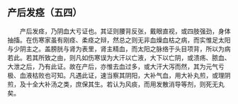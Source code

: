 ## 产后发痉（五四）


&emsp;&emsp;产后发痉，乃阴血大亏证也。其证则腰背反张，戴眼直视，或四肢强劲，身体抽搐。在伤寒家虽有刚痉、柔痉之辩，然总之则无非血燥血枯之病，而实惟足太阳与少阴主之。盖膀胱与肾为表里，肾主精血，而太阳之脉络于头目项背，所以为病若此。若其所致之由，则凡如伤寒误为大汗以亡液，大下以亡阴，或溃疡、脓血、大泄之后，乃有此证。故在产后，亦惟去血过多，或大汗大泻而然，其为元气亏极、血液枯败也可知。凡遇此证，速当察其阴阳，大补气血，用大补丸煎，或理阴煎，及十全大补汤之类，庶保其生。若认为风痰，而用发散消导等剂，则死无丸矣。

